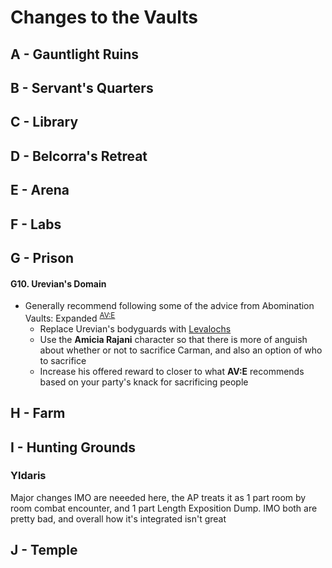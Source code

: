 # Changes to the Vaults
## A - Gauntlight Ruins
## B - Servant's Quarters
## C - Library
## D - Belcorra's Retreat
## E - Arena
## F - Labs
## G - Prison
#### G10. Urevian's Domain
- Generally recommend following some of the advice from Abomination Vaults: Expanded <sup>[AV:E](https://www.drivethrurpg.com/en/product/418672/The-Abomination-Vaults-Expanded)</sup>
  - Replace Urevian's bodyguards with [Levalochs](https://2e.aonprd.com/Monsters.aspx?ID=1114)
  - Use the **Amicia Rajani** character so that there is more of anguish about whether or not to sacrifice Carman, and also an option of who to sacrifice
  - Increase his offered reward to closer to what **AV:E** recommends based on your party's knack for sacrificing people
## H - Farm
## I - Hunting Grounds
### Yldaris
Major changes IMO are neeeded here, the AP treats it as 1 part room by room combat encounter, and 1 part Length Exposition Dump. IMO both are pretty bad, and overall how it's integrated isn't great 
## J - Temple
